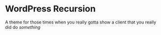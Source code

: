 WordPress Recursion
============

A theme for those times when you really gotta show a client that you really did do *something*
